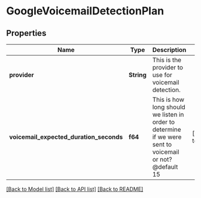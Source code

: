 # GoogleVoicemailDetectionPlan

## Properties

Name | Type | Description | Notes
------------ | ------------- | ------------- | -------------
**provider** | **String** | This is the provider to use for voicemail detection. | 
**voicemail_expected_duration_seconds** | **f64** | This is how long should we listen in order to determine if we were sent to voicemail or not?  @default 15 | [default to 15]

[[Back to Model list]](../README.md#documentation-for-models) [[Back to API list]](../README.md#documentation-for-api-endpoints) [[Back to README]](../README.md)


